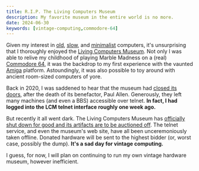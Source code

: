 ```yaml
---
title: R.I.P. The Living Computers Museum
description: My favorite museum in the entire world is no more.
date: 2024-06-30
keywords: [vintage-computing,commodore-64]
---
```

Given my interest in [old](amiga-day-project-euler.md), [slow](../programming-languages/minimal-dev-env-3.md), and [minimalist](../programming-languages/minimal-dev-env.md) computers, it's unsurprising that I thoroughly enjoyed the [Living Computers Museum](https://en.wikipedia.org/wiki/Living_Computers:_Museum_%2B_Labs). Not only I was able to relive my childhood of playing Marble Madness on a (real) [Commodore 64](https://en.wikipedia.org/wiki/Commodore_64), it was the backdrop to my first experience with the vaunted [Amiga](https://en.wikipedia.org/wiki/Amiga) platform. Astoundingly, it was also possible to toy around with ancient room-sized computers of yore.

Back in 2020, I was saddened to hear that the museum had [closed its doors](https://seattlecollegian.com/paul-allens-living-computers-museum-remains-closed-after-years-despite-lifted-covid-restrictions/), after the death of its benefactor, Paul Allen. Generously, they left many machines (and even a BBS) accessible over telnet. **In fact, I had logged into the LCM telnet interface roughly one week ago.**

But recently it all went dark. The Living Computers Museum has [officially shut down for good and its artifacts are to be auctioned off](https://hackaday.com/2024/06/25/paul-allens-living-computers-museum-and-labs-to-be-auctioned/). The telnet service, and even the museum's web site, have all been unceremoniously taken offline. Donated hardware will be sent to the highest bidder (or, worst case, possibly the dump). **It's a sad day for vintage computing.**

I guess, for now, I will plan on continuing to run my own vintage hardware museum, however inefficient.
